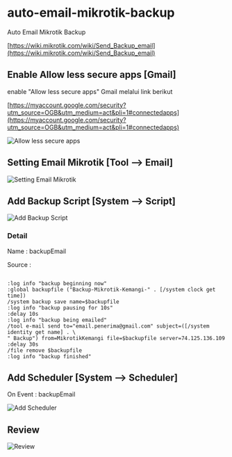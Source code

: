 # auto-email-mikrotik-backup
Auto Email Mikrotik Backup 

[https://wiki.mikrotik.com/wiki/Send_Backup_email](https://wiki.mikrotik.com/wiki/Send_Backup_email)


## Enable Allow less secure apps [Gmail]
enable "Allow less secure apps" Gmail melalui link berikut

[https://myaccount.google.com/security?utm_source=OGB&utm_medium=act&pli=1#connectedapps](https://myaccount.google.com/security?utm_source=OGB&utm_medium=act&pli=1#connectedapps)

![Allow less secure apps](https://raw.githubusercontent.com/laksa19/auto-email-mikrotik-backup/master/img/1.png)

## Setting Email Mikrotik [Tool --> Email]
![Setting Email Mikrotik](https://raw.githubusercontent.com/laksa19/auto-email-mikrotik-backup/master/img/2.png)

## Add Backup Script [System --> Script]
![Add Backup Script](https://raw.githubusercontent.com/laksa19/auto-email-mikrotik-backup/master/img/3.png)
### Detail
Name : backupEmail

Source : 
```

:log info "backup beginning now"
:global backupfile ("Backup-Mikrotik-Kemangi-" . [/system clock get time])
/system backup save name=$backupfile
:log info "backup pausing for 10s"
:delay 10s
:log info "backup being emailed"
/tool e-mail send to="email.penerima@gmail.com" subject=([/system identity get name] . \
" Backup") from=MikrotikKemangi file=$backupfile server=74.125.136.109
:delay 30s
/file remove $backupfile
:log info "backup finished"

```
## Add Scheduler [System --> Scheduler]
On Event : backupEmail

![Add Scheduler](https://raw.githubusercontent.com/laksa19/auto-email-mikrotik-backup/master/img/4.png)

## Review
![Review](https://raw.githubusercontent.com/laksa19/auto-email-mikrotik-backup/master/img/5.png)
